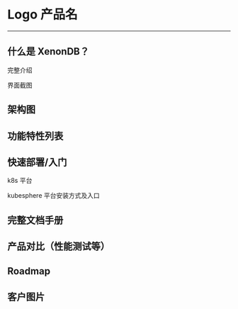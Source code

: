 
# Logo 产品名
-----------------------
## 什么是 XenonDB？

完整介绍

界面截图

## 架构图

## 功能特性列表

## 快速部署/入门

k8s 平台

kubesphere 平台安装方式及入口

## 完整文档手册

## 产品对比（性能测试等）

## Roadmap

## 客户图片
